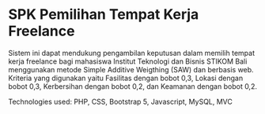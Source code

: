 # SPK Pemilihan Tempat Kerja Freelance
Sistem ini dapat mendukung pengambilan keputusan dalam memilih tempat kerja freelance bagi mahasiswa Institut Teknologi dan Bisnis STIKOM Bali menggunakan metode Simple Additive Weigthing (SAW) dan berbasis web. 
Kriteria yang digunakan yaitu Fasilitas dengan bobot 0,3, Lokasi dengan bobot 0,3, Kerbersihan dengan bobot 0,2, dan Keamanan dengan bobot 0,2. 

Technologies used: PHP, CSS, Bootstrap 5, Javascript, MySQL, MVC
